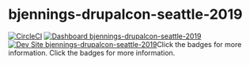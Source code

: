 # bjennings-drupalcon-seattle-2019

[![CircleCI](https://circleci.com/gh/pantheon-training-org/bjennings-drupalcon-seattle-2019.svg?style=shield)](https://circleci.com/gh/pantheon-training-org/bjennings-drupalcon-seattle-2019)
[![Dashboard bjennings-drupalcon-seattle-2019](https://img.shields.io/badge/dashboard-bjennings_drupalcon_seattle_2019-yellow.svg)](https://dashboard.pantheon.io/sites/5dc54081-9ac4-47f3-96ea-b84d100dbf19#dev/code)
[![Dev Site bjennings-drupalcon-seattle-2019](https://img.shields.io/badge/site-bjennings_drupalcon_seattle_2019-blue.svg)](http://dev-bjennings-drupalcon-seattle-2019.pantheonsite.io/)Click the badges for more information.
Click the badges for more information.
